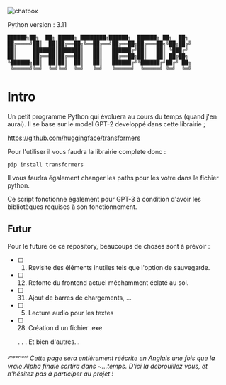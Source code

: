 ![chatbox](https://user-images.githubusercontent.com/92639080/212122617-3c6a4c13-2889-4825-b701-a937eef65847.jpg)

Python version : 3.11
```
██████╗██╗  ██╗ █████╗ ████████╗██████╗  ██████╗ ██╗  ██╗
██╔════╝██║  ██║██╔══██╗╚══██╔══╝██╔══██╗██╔═══██╗╚██╗██╔╝
██║     ███████║███████║   ██║   ██████╔╝██║   ██║ ╚███╔╝ 
██║     ██╔══██║██╔══██║   ██║   ██╔══██╗██║   ██║ ██╔██╗ 
╚██████╗██║  ██║██║  ██║   ██║   ██████╔╝╚██████╔╝██╔╝ ██╗
 ╚═════╝╚═╝  ╚═╝╚═╝  ╚═╝   ╚═╝   ╚═════╝  ╚═════╝ ╚═╝  ╚═╝
 ```
 
 # Intro
 
 Un petit programme Python qui évoluera au cours du temps (quand j'en aurai).
 Il se base sur le model GPT-2 developpé dans cette librairie ; 
 
 https://github.com/huggingface/transformers
 
 Pour l'utiliser il vous faudra la librairie complete donc : 
 
 ```
 pip install transformers
 ```
 
 Il vous faudra également changer les paths pour les votre dans le fichier python.
 
 Ce script fonctionne également pour GPT-3 à condition d'avoir les bibliotèques requises à son fonctionnement.
 
 ## Futur
 
 Pour le future de ce repository, beaucoups de choses sont à prévoir :
 
- [ ] 1. Revisite des éléments inutiles tels que l'option de sauvegarde.

- [ ] 12. Refonte du frontend actuel méchamment éclaté au sol.

- [ ] 31. Ajout de barres de chargements, ...

- [ ] 5. Lecture audio pour les textes

- [ ] 28. Création d'un fichier .exe
      
  . . . 
Et bien d'autres...
 
###### ᶦᵐᵖᵒʳᵗᵃⁿᵗ Cette page sera entièrement réécrite en Anglais une fois que la vraie Alpha finale sortira dans ~...temps. D'ici la débrouillez vous, et n'hésitez pas à participer au projet !
